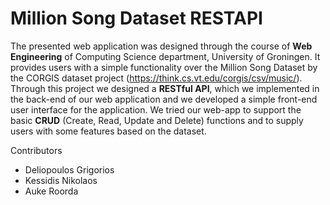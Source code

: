 # Million Song Dataset RESTAPI
The presented web application was designed through the course of **Web Engineering** of Computing Science department, University of Groningen. 
It provides users with a simple functionality over the Million Song Dataset by the CORGIS dataset project (https://think.cs.vt.edu/corgis/csv/music/).
Through this project we designed a **RESTful API**, which we implemented in the back-end of our web application and we developed a simple front-end user interface for the application.
We tried our web-app to support the basic **CRUD** (Create, Read, Update and Delete) functions and to supply users with some features based on the dataset.

Contributors
- Deliopoulos Grigorios
- Kessidis Nikolaos
- Auke Roorda
